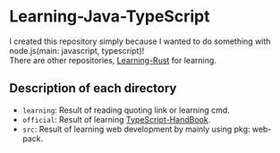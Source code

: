 # Learning-Java-TypeScript

I created this repository simply because I wanted to do something with node.js(main: javascript, typescript)!  
There are other repositories, [Learning-Rust](https://github.com/bella2391/Learning-Rust) for learning.  

## Description of each directory

- `learning`:
 Result of reading quoting link or learning cmd.
- `official`:
 Result of learning [TypeScript-HandBook](https://www.typescriptlang.org/docs/handbook/intro.html).
- `src`:
 Result of learning web development by mainly using pkg: web-pack.
